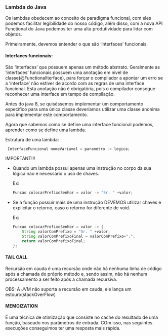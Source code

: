### Lambda do Java
Os lambdas obedecem ao conceito de paradigma funcional,
com eles podemos facilitar legibilidade do nosso código, além disso, com a nova API Functional do Java podemos ter uma 
alta produtividade para lidar com objetos.

Primeiramente, devemos entender o que são ‘interfaces’ funcionais.

#### Interfaces funcionais:
São ‘interfaces’ que possuem apenas um método abstrato. 
Geralmente as ‘interfaces’ funcionais possuem uma anotação em nivel de classe(@FunctionalIterface), para forçar 
o compilador a apontar um erro se a ‘interface’ não estiver de acordo com as regras de uma interface funcional.
Esta anotação não é obrigatória, pois o compilador consegue reconhecer uma interface em tempo de compilação.


Antes do java 8, se quiséssemos implementar um comportamento específico para uma única classe deveríamos utilizar 
uma classe anonima para implementar este comportamento.

Agora que sabemos como se define uma interface funcional podemos, aprender como se define uma lambda.

Estrutura de uma lambda:

 ``` java
  InterfaceFuncional nomeVariavel = parametro -> logica;
  ```


IMPORTANT!!!
- Quando um lambda possui apenas uma instrução no corpo da sua lógica não é necessário o uso de chaves.
  
    Ex:
    ``` java
    Funcao colocarPrefixoSenhor = valor -> "Sr. " +valor;
    ```
  
- Se a função possuir mais de uma instrução DEVEMOS utilizar chaves e explicitar o retorno, caso o retorno for diferente de void.

    Ex:
    ``` java
    Funcao colocarPrefixoSenhor = valor -> {
        String valorComPrefixo = "Sr. " +valor;
        String valorComPrefixoFinal = valorComPrefixo+".";
        return valorComPrefixoFinal;
    };
    ```

#### TAIL CALL 
Recursão em cauda é uma recursão onde não há nenhuma linha de código após a chamada do próprio método e, sendo assim,
não há nenhum processamento a ser feito após a chamada recursiva.

OBS: A JVM não suporta a recursão em cauda, ele lança um estouro(stackOverFlow)

#### MEMOIZATION
É uma técnica de otimização que consiste no cache do resultado de uma função, baseado nos parâmetros de entrada.
COm isso, nas seguintes execuções conseguimos ter uma resposta mais rápida.